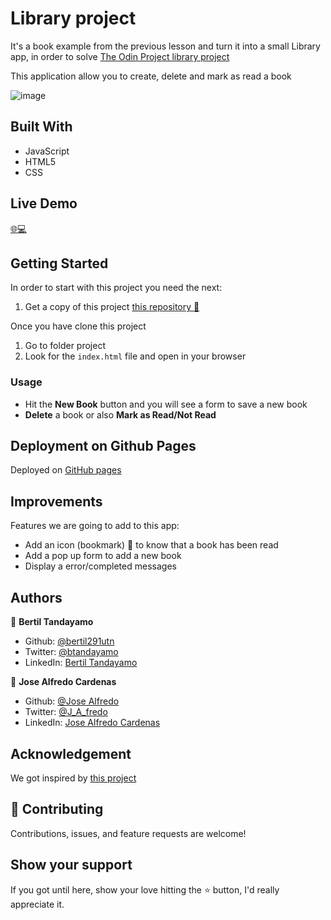 # Library project

It's a book example from the previous lesson and turn it into a small Library app, in order to solve [The Odin Project library project](https://www.theodinproject.com/courses/javascript/lessons/library)

This application allow you to create, delete and mark as read a book

![image](https://user-images.githubusercontent.com/24902525/86849860-ef7ee980-c075-11ea-9b28-dff66229a493.png)

## Built With 

- JavaScript
- HTML5
- CSS

## Live Demo

[:globe_with_meridians::computer:](https://raw.githack.com/NewIncome/mv_library/feature/library_basic/index.html)


## Getting Started

In order to start with this project you need the next:

1. Get a copy of this project [this repository :blue_book:](https://github.com/NewIncome/mv_library.git)

Once you have clone this project
1. Go to folder project 
2. Look for the `index.html` file and open in your browser

### Usage

- Hit the **New Book** button and you will see a form to save a new book 
- **Delete** a book or also **Mark as Read/Not Read**   

## Deployment on Github Pages

Deployed on [GitHub pages](https://pages.github.com/)  

## Improvements

Features we are going to add to this app:
- Add an icon (bookmark) :bookmark: to know that a book has been read
- Add a pop up form to add a new book 
- Display a error/completed messages

## Authors

👤 **Bertil Tandayamo**

- Github: [@bertil291utn](https://github.com/bertil291utn)
- Twitter: [@btandayamo](https://twitter.com/batandayamo)
- LinkedIn: [Bertil Tandayamo](http://bit.ly/bertil_linkedin)

👤 **Jose Alfredo Cardenas**

- Github: [@Jose Alfredo](https://github.com/NewIncome)
- Twitter: [@J_A_fredo](https://twitter.com/J_A_fredo)
- LinkedIn: [Jose Alfredo Cardenas](https://www.linkedin.com/in/j-alfredo-c/)

## Acknowledgement

We got inspired by [this project](https://pret3nti0u5.github.io/Digital-Library/)  

## 🤝 Contributing

Contributions, issues, and feature requests are welcome!

## Show your support

If you got until here, show your love hitting the ⭐️ button, I'd really appreciate it.

